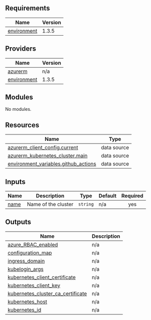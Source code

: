 ## Requirements

| Name | Version |
|------|---------|
| <a name="requirement_environment"></a> [environment](#requirement\_environment) | 1.3.5 |

## Providers

| Name | Version |
|------|---------|
| <a name="provider_azurerm"></a> [azurerm](#provider\_azurerm) | n/a |
| <a name="provider_environment"></a> [environment](#provider\_environment) | 1.3.5 |

## Modules

No modules.

## Resources

| Name | Type |
|------|------|
| [azurerm_client_config.current](https://registry.terraform.io/providers/hashicorp/azurerm/latest/docs/data-sources/client_config) | data source |
| [azurerm_kubernetes_cluster.main](https://registry.terraform.io/providers/hashicorp/azurerm/latest/docs/data-sources/kubernetes_cluster) | data source |
| [environment_variables.github_actions](https://registry.terraform.io/providers/EppO/environment/1.3.5/docs/data-sources/variables) | data source |

## Inputs

| Name | Description | Type | Default | Required |
|------|-------------|------|---------|:--------:|
| <a name="input_name"></a> [name](#input\_name) | Name of the cluster | `string` | n/a | yes |

## Outputs

| Name | Description |
|------|-------------|
| <a name="output_azure_RBAC_enabled"></a> [azure\_RBAC\_enabled](#output\_azure\_RBAC\_enabled) | n/a |
| <a name="output_configuration_map"></a> [configuration\_map](#output\_configuration\_map) | n/a |
| <a name="output_ingress_domain"></a> [ingress\_domain](#output\_ingress\_domain) | n/a |
| <a name="output_kubelogin_args"></a> [kubelogin\_args](#output\_kubelogin\_args) | n/a |
| <a name="output_kubernetes_client_certificate"></a> [kubernetes\_client\_certificate](#output\_kubernetes\_client\_certificate) | n/a |
| <a name="output_kubernetes_client_key"></a> [kubernetes\_client\_key](#output\_kubernetes\_client\_key) | n/a |
| <a name="output_kubernetes_cluster_ca_certificate"></a> [kubernetes\_cluster\_ca\_certificate](#output\_kubernetes\_cluster\_ca\_certificate) | n/a |
| <a name="output_kubernetes_host"></a> [kubernetes\_host](#output\_kubernetes\_host) | n/a |
| <a name="output_kubernetes_id"></a> [kubernetes\_id](#output\_kubernetes\_id) | n/a |
